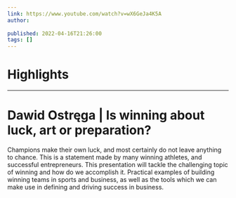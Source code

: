 ```yaml
---
link: https://www.youtube.com/watch?v=wX6GeJa4K5A
author: 
   
published: 2022-04-16T21:26:00
tags: []
---
```

# Highlights


---
# Dawid Ostręga | Is winning about luck, art or preparation?
Champions make their own luck, and most certainly do not leave anything to chance. This is a statement made by many winning athletes, and successful entrepreneurs. This presentation will tackle the challenging topic of winning and how do we accomplish it. Practical examples of building winning teams in sports and business, as well as the tools which we can make use in defining and driving success in business.